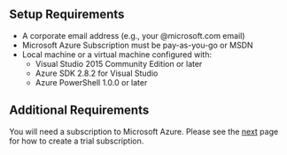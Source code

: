 ## Setup Requirements
* A corporate email address (e.g., your @microsoft.com email)
* Microsoft Azure Subscription must be pay-as-you-go or MSDN
* Local machine or a virtual machine configured with:
	* Visual Studio 2015 Community Edition or later
	* Azure SDK 2.8.2 for Visual Studio
	* Azure PowerShell 1.0.0 or later


## Additional Requirements
You will need a subscription to Microsoft Azure.  Please see the [next](./01_Azure_Registration.md) page for how to create a trial subscription.
